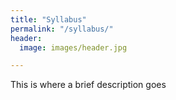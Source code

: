 ```yaml
---
title: "Syllabus"
permalink: "/syllabus/"
header:
  image: images/header.jpg

---
```


This is where a brief description goes
